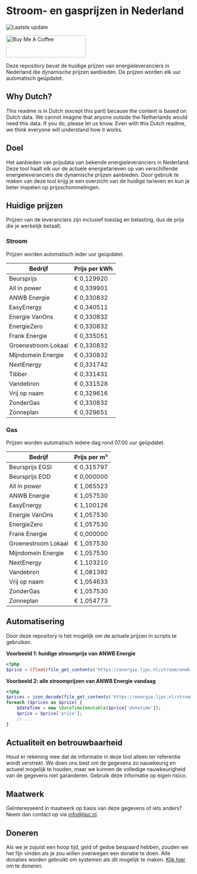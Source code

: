 # Stroom- en gasprijzen in Nederland

![Laatste update](https://img.shields.io/badge/laatste%20update-2023--09--04%2008%3A00%20CET-brightgreen)

<a href="https://www.buymeacoffee.com/Lars-" target="_blank"><img src="https://cdn.buymeacoffee.com/buttons/v2/default-orange.png" alt="Buy Me A Coffee" height="60" style="height: 60px !important;width: 217px !important;" ></a>

Deze repository bevat de huidige prijzen van energieleveranciers in Nederland die dynamische prijzen aanbieden. De prijzen worden elk uur automatisch geüpdatet.

## Why Dutch?

This readme is in Dutch (except this part) because the content is based on Dutch data. We cannot imagine that anyone outside the Netherlands would need this data. If you do, please let us know. Even with this Dutch readme, we think
everyone will understand how it works.

## Doel

Het aanbieden van prijsdata van bekende energieleveranciers in Nederland. Deze tool haalt elk uur de actuele energietarieven op van verschillende energieleveranciers die dynamische prijzen aanbieden. Door gebruik te maken van deze tool
krijg je een overzicht van de huidige tarieven en kun je beter inspelen op prijsschommelingen.

## Huidige prijzen

Prijzen van de leveranciers zijn inclusief toeslag en belasting, dus de prijs die je werkelijk betaalt.

### Stroom

Prijzen worden automatisch ieder uur geüpdatet.

 Bedrijf | Prijs per kWh 
---------|---------------
Beursprijs | € 0,129920
All in power | € 0,339901
ANWB Energie | € 0,330832
EasyEnergy | € 0,340511
Energie VanOns | € 0,330832
EnergieZero | € 0,330832
Frank Energie | € 0,335051
Groenestroom Lokaal | € 0,330832
Mijndomein Energie | € 0,330832
NextEnergy | € 0,331742
Tibber | € 0,331431
Vandebron | € 0,331528
Vrij op naam | € 0,329616
ZonderGas | € 0,330832
Zonneplan | € 0,329651


### Gas

Prijzen worden automatisch iedere dag rond 07.00 uur geüpdatet.

 Bedrijf | Prijs per m³ 
---------|--------------
Beursprijs EGSI | € 0,315797
Beursprijs EOD | € 0,000000
All in power | € 1,065523
ANWB Energie | € 1,057530
EasyEnergy | € 1,100126
Energie VanOns | € 1,057530
EnergieZero | € 1,057530
Frank Energie | € 0,000000
Groenestroom Lokaal | € 1,057530
Mijndomein Energie | € 1,057530
NextEnergy | € 1,103210
Vandebron | € 1,081392
Vrij op naam | € 1,054633
ZonderGas | € 1,057530
Zonneplan | € 1,054773


## Automatisering

Door deze repository is het mogelijk om de actuele prijzen in scripts te gebruiken.

**Voorbeeld 1: huidige stroomprijs van ANWB Energie**

```php
<?php
$price = (float)file_get_contents('https://energie.ljpc.nl/stroom/anwb-energie-nu.txt');

```

**Voorbeeld 2: alle stroomprijzen van ANWB Energie vandaag**

```php
<?php
$prices = json_decode(file_get_contents('https://energie.ljpc.nl/stroom/all-in-power-vandaag.json'),true);
foreach ($prices as $price) {
    $dateTime = new \DateTimeImmutable($price['datetime']);
    $price = $price['price'];
    // ...
}
```

## Actualiteit en betrouwbaarheid

Houd er rekening mee dat de informatie in deze tool alleen ter referentie wordt verstrekt. We doen ons best om de gegevens zo nauwkeurig en actueel mogelijk te houden, maar we kunnen de volledige nauwkeurigheid van de gegevens niet
garanderen. Gebruik deze informatie op eigen risico.

## Maatwerk

Geïnteresseerd in maatwerk op basis van deze gegevens of iets anders? Neem dan contact op
via [info@ljpc.nl](mailto:info@ljpc.nl?subject=Energie%20prijzen).

## Doneren

Als we je zojuist een hoop tijd, geld of gedoe bespaard hebben, zouden we het fijn vinden als je zou willen overwegen een
donatie te doen. Alle donaties worden gebruikt om systemen als dit mogelijk te
maken. [Klik hier](https://www.buymeacoffee.com/Lars-) om te doneren.
